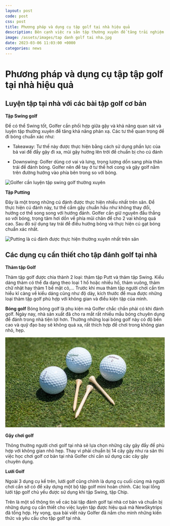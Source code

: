 ```yaml
---
layout: post
code: post
css: post
title: Phương pháp và dụng cụ tập golf tại nhà hiệu quả
description: Bên cạnh việc ra sân tập thường xuyên để tăng trải nghiệm thực tế thì việc tập golf tại nhà vô cùng quan trọng. Điều này không chỉ giúp Golfer thư giãn mà còn có thể rèn luyện kỹ năng của mình. Bài viết dưới đây hãy cùng NewSkytrips tìm hiểu về phương pháp tập đánh golf tại nhà và các dụng cụ cần thiết cho việc luyện tập nhé!
image: /assets/images/tap danh golf tai nha.jpg
date: 2023-03-06 11:03:00 +0000
categories: news
---
```


# Phương pháp và dụng cụ tập tập golf tại nhà hiệu quả

## Luyện tập tại nhà với các bài tập golf cơ bản

**Tập Swing golf**

Để có thể Swing tốt, Golfer cần phối hợp giữa gậy và khả năng quan sát và luyện tập thường xuyên để tăng khả năng phản xạ. Các tư thế quan trọng để đi bóng chuẩn xác như: 

- Takeaway: Tư thế này được thực hiện bằng cách sử dụng phần lực của bả vai để đẩy gậy đi xa, mũi gậy hướng lên trời để chuẩn bị cho cú đánh

- Downswing: Golfer dùng cơ vai và lưng, trọng lượng dồn sang phía thân trái để đánh bóng. Golfer nên để tay ở tư thế hơi cong và gậy golf nằm trên đường hướng vào phía bên trong so với bóng.

![Golfer cần luyện tập swing golf thường xuyên](./images\6f24ff9d-868a-455e-9c85-216e569f64a7.jpg)

**Tập Putting**

Đây là một trong những cú đánh được thực hiện nhiều nhất trên sân. Để thực hiện cú đánh này, tư thế cầm gậy chuẩn hầu như không thay đổi, hướng cơ thể song song với hướng đánh. Golfer cần giữ nguyên đầu thẳng so với bóng, trọng tâm hơi dồn về phía mũi chân để cho 2 vai không quá cao. Sau đó sử dụng tay trái để điều hướng bóng và thực hiện cú gạt bóng chuẩn xác nhất.

![Putting là cú đánh được thực hiện thường xuyên nhất trên sân](./images\114b674c-7ae1-44d1-bf18-9ee2ec780420.jpg)

## Các dụng cụ cần thiết cho tập đánh golf tại nhà

**Thảm tập Golf**

Thảm tập golf được chia thành 2 loại: thảm tập Putt và thảm tập Swing. Kiểu dáng thảm có thể đa dạng theo loại 1 hố hoặc nhiều hố, thảm vuông, thảm chữ nhật hay thảm 1 bề mặt cỏ,... Trước khi mua thảm tập người chơi cần tìm hiểu kĩ càng về kiểu dáng cũng như độ dày, kích thước để mua được những loại thảm tập golf phù hợp với không gian và điều kiện tập của mình. 

**Bóng golf** 
Bóng bóng golf là phụ kiện mà Golfer chắc chắn phải có khi đánh golf. Ngày nay, nhà sản xuất đã cho ra mắt rất nhiều mẫu bóng chuyên dụng để đánh trong nhà tiện lợi hơn. Thường những loại bóng golf này có độ bền cao và quỹ đạo bay sẽ không quá xa, rất thích hợp để chơi trong không gian nhỏ, hẹp. 

![ảnh bài](https://github.com/PacificPromise/news-skytrip/blob/gh-pages/assets/images/bong%20golf.jpg?raw=true)

**Gậy chơi golf**

Thông thường người chơi golf tại nhà sẽ lựa chọn những cây gậy đẩy để phù hợp với không gian nhỏ hẹp. Thay vì phải chuẩn bị 14 cây gậy như ra sân thì việc học chơi golf cơ bản tại nhà Golfer chỉ cần sử dụng các cây gậy chuyên dụng. 

**Lưới Golf**

Ngoài 3 dụng cụ kể trên, lưới golf cũng chính là dụng cụ cuối cùng mà người chơi cần sở có để xây dựng một bộ tập golf mini hoàn chỉnh. Các loại lồng lưới tập golf chủ yếu được sử dụng khi tập Swing, tập Chip.

Trên là một số thông tin về các bài tập đánh golf tại nhà cơ bản và chuẩn bị những dụng cụ cần thiết cho việc luyện tập được hiệu quả mà NewSkytrips đã tổng hợp. Hy vọng, qua bài viết này Golfer đã nắm cho mình những kiến thức và yêu cầu cho tập golf tại nhà.


















